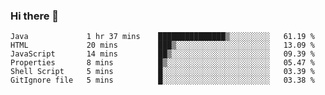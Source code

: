 ### Hi there 👋

<!--START_SECTION:waka-->

```text
Java             1 hr 37 mins    ███████████████▒░░░░░░░░░   61.19 %
HTML             20 mins         ███▒░░░░░░░░░░░░░░░░░░░░░   13.09 %
JavaScript       14 mins         ██▒░░░░░░░░░░░░░░░░░░░░░░   09.39 %
Properties       8 mins          █▒░░░░░░░░░░░░░░░░░░░░░░░   05.47 %
Shell Script     5 mins          █░░░░░░░░░░░░░░░░░░░░░░░░   03.39 %
GitIgnore file   5 mins          █░░░░░░░░░░░░░░░░░░░░░░░░   03.38 %
```

<!--END_SECTION:waka-->

<!--
**Jonas-VanHaeken/Jonas-VanHaeken** is a ✨ _special_ ✨ repository because its `README.md` (this file) appears on your GitHub profile.

Here are some ideas to get you started:

- 🔭 I’m currently working on ...
- 🌱 I’m currently learning ...
- 👯 I’m looking to collaborate on ...
- 🤔 I’m looking for help with ...
- 💬 Ask me about ...
- 📫 How to reach me: ...
- 😄 Pronouns: ...
- ⚡ Fun fact: ...
-->
